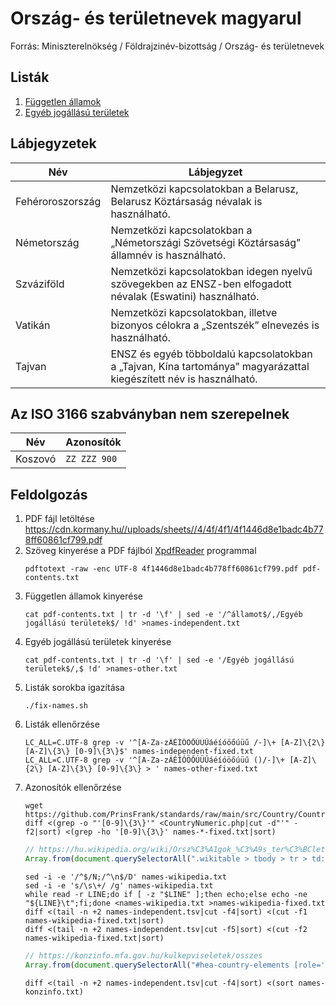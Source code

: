 # Ország- és területnevek magyarul

Forrás: Miniszterelnökség / Földrajzinév-bizottság / Ország- és területnevek

## Listák

1. [Független államok](./names-independent.tsv)
1. [Egyéb jogállású területek](./names-other.tsv)

## Lábjegyzetek

| Név | Lábjegyzet |
| --- | ---------- |
| Fehéroroszország | Nemzetközi kapcsolatokban a Belarusz, Belarusz Köztársaság névalak is használható. |
| Németország | Nemzetközi kapcsolatokban a „Németországi Szövetségi Köztársaság” államnév is használható. |
| Szváziföld | Nemzetközi kapcsolatokban idegen nyelvű szövegekben az ENSZ-ben elfogadott névalak (Eswatini) használható. |
| Vatikán | Nemzetközi kapcsolatokban, illetve bizonyos célokra a „Szentszék” elnevezés is használható. |
| Tajvan | ENSZ és egyéb többoldalú kapcsolatokban a „Tajvan, Kína tartománya” magyarázattal kiegészített név is használható. |

## Az ISO 3166 szabványban nem szerepelnek

| Név | Azonosítók |
| --- | ---------- |
| Koszovó | `ZZ ZZZ 900` |

## Feldolgozás

1.  PDF fájl letöltése
    https://cdn.kormany.hu//uploads/sheets//4/4f/4f1/4f1446d8e1badc4b778ff60861cf799.pdf
1.  Szöveg kinyerése a PDF fájlból [XpdfReader](https://www.xpdfreader.com/download.html) programmal
    ```shell
    pdftotext -raw -enc UTF-8 4f1446d8e1badc4b778ff60861cf799.pdf pdf-contents.txt
    ```
1.  Független államok kinyerése
    ```shell
    cat pdf-contents.txt | tr -d '\f' | sed -e '/^államot$/,/Egyéb jogállású területek$/ !d' >names-independent.txt
    ```
1.  Egyéb jogállású területek kinyerése
    ```shell
    cat pdf-contents.txt | tr -d '\f' | sed -e '/Egyéb jogállású területek$/,$ !d' >names-other.txt
    ```
1.  Listák sorokba igazítása
    ```shell
    ./fix-names.sh
    ```
1.  Listák ellenőrzése
    ```shell
    LC_ALL=C.UTF-8 grep -v '^[A-Za-zÁÉÍÓÖŐÚÜŰáéíóöőúüű /-]\+ [A-Z]\{2\} [A-Z]\{3\} [0-9]\{3\}$' names-independent-fixed.txt
    LC_ALL=C.UTF-8 grep -v '^[A-Za-zÁÉÍÓÖŐÚÜŰáéíóöőúüű ()/-]\+ [A-Z]\{2\} [A-Z]\{3\} [0-9]\{3\} > ' names-other-fixed.txt
    ```
1.  Azonosítók ellenőrzése
    ```shell
    wget https://github.com/PrinsFrank/standards/raw/main/src/Country/CountryNumeric.php
    diff <(grep -o "'[0-9]\{3\}'" <CountryNumeric.php|cut -d"'" -f2|sort) <(grep -ho '[0-9]\{3\}' names-*-fixed.txt|sort)
    ```
    ```js
    // https://hu.wikipedia.org/wiki/Orsz%C3%A1gok_%C3%A9s_ter%C3%BCletek_list%C3%A1ja
    Array.from(document.querySelectorAll(".wikitable > tbody > tr > td:first-of-type > a, .wikitable > tbody > tr > td:nth-of-type(3)")).map(e => e.textContent).join("\n");
    ```
    ```shell
    sed -i -e '/^$/N;/^\n$/D' names-wikipedia.txt
    sed -i -e 's/\s\+/ /g' names-wikipedia.txt
    while read -r LINE;do if [ -z "$LINE" ];then echo;else echo -ne "${LINE}\t";fi;done <names-wikipedia.txt >names-wikipedia-fixed.txt
    diff <(tail -n +2 names-independent.tsv|cut -f4|sort) <(cut -f1 names-wikipedia-fixed.txt|sort)
    diff <(tail -n +2 names-independent.tsv|cut -f5|sort) <(cut -f2 names-wikipedia-fixed.txt|sort)
    ```
    ```js
    // https://konzinfo.mfa.gov.hu/kulkepviseletek/osszes
    Array.from(document.querySelectorAll("#hea-country-elements [role='option']")).map(e => e.textContent).join("\n");
    ```
    ```shell
    diff <(tail -n +2 names-independent.tsv|cut -f4|sort) <(sort names-konzinfo.txt)
    ```
